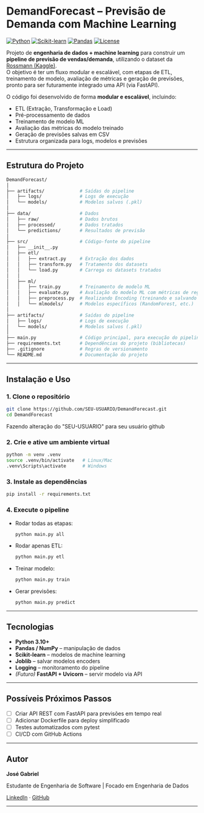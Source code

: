 # DemandForecast – Previsão de Demanda com Machine Learning  

[![Python](https://img.shields.io/badge/python-3.10%2B-blue)](https://www.python.org/)  [![Scikit-learn](https://img.shields.io/badge/scikit--learn-ML-orange)](https://scikit-learn.org/stable/)  [![Pandas](https://img.shields.io/badge/pandas-data--analysis-yellow)](https://pandas.pydata.org/)  [![License](https://img.shields.io/badge/license-MIT-green)](LICENSE)

Projeto de **engenharia de dados + machine learning** para construir um **pipeline de previsão de vendas/demanda**, utilizando o dataset da [Rossmann (Kaggle)](https://www.kaggle.com/c/rossmann-store-sales).  
O objetivo é ter um fluxo modular e escalável, com etapas de ETL, treinamento de modelo, avaliação de métricas e geração de previsões, pronto para ser futuramente integrado uma API (via FastAPI).

O código foi desenvolvido de forma **modular e escalável**, incluindo:  
- ETL (Extração, Transformação e Load)  
- Pré-processamento de dados
- Treinamento de modelo ML
- Avaliação das métricas do modelo treinado 
- Geração de previsões salvas em CSV  
- Estrutura organizada para logs, modelos e previsões  

---

## Estrutura do Projeto  

```bash
DemandForecast/
│
├── artifacts/             # Saídas do pipeline
│   ├── logs/              # Logs de execução
│   └── models/            # Modelos salvos (.pkl)
│   
├── data/                  # Dados
│   ├── raw/               # Dados brutos
│   ├── processed/         # Dados tratados
│   └── predictions/       # Resultados de previsão
│
├── src/                   # Código-fonte do pipeline
│   ├── __init__.py
│   ├── etl/               
│   │   ├── extract.py     # Extração dos dados
│   │   ├── transform.py   # Tratamento dos datasets
│   │   └── load.py        # Carrega os datasets tratados
│   │
│   ├── ml/                
│   │   ├── train.py       # Treinamento de modelo ML
│   │   ├── evaluate.py    # Avaliação do modelo ML com métricas de regressão
│   │   ├── preprocess.py  # Realizando Encoding (treinando e salvando encoders)
│   │   └── mlmodels/      # Modelos específicos (RandomForest, etc.)
│
├── artifacts/             # Saídas do pipeline
│   ├── logs/              # Logs de execução
│   └── models/            # Modelos salvos (.pkl)
│
├── main.py                # Código principal, para execução do pipeline ML
├── requirements.txt       # Dependências do projeto (bibliotecas)
├── .gitignore             # Regras de versionamento
└── README.md              # Documentação do projeto

```

---

## Instalação e Uso

### 1. Clone o repositório

```bash
git clone https://github.com/SEU-USUARIO/DemandForecast.git
cd DemandForecast
```
Fazendo alteração do "SEU-USUARIO" para seu usuário github

### 2. Crie e ative um ambiente virtual

```bash
python -m venv .venv
source .venv/bin/activate   # Linux/Mac
.venv\Scripts\activate      # Windows
```

### 3. Instale as dependências

```bash
pip install -r requirements.txt
```

### 4. Execute o pipeline

* Rodar todas as etapas:

  ```bash
  python main.py all
  ```
* Rodar apenas ETL:

  ```bash
  python main.py etl
  ```
* Treinar modelo:

  ```bash
  python main.py train
  ```
* Gerar previsões:

  ```bash
  python main.py predict
  ```

---

## Tecnologias

* **Python 3.10+**
* **Pandas / NumPy** – manipulação de dados
* **Scikit-learn** – modelos de machine learning
* **Joblib** – salvar modelos encoders
* **Logging** – monitoramento do pipeline
* *(Futuro)* **FastAPI + Uvicorn** – servir modelo via API

---

## Possíveis Próximos Passos

* [ ] Criar API REST com FastAPI para previsões em tempo real
* [ ] Adicionar Dockerfile para deploy simplificado
* [ ] Testes automatizados com pytest
* [ ] CI/CD com GitHub Actions

---

## Autor

**José Gabriel**

Estudante de Engenharia de Software | Focado em Engenharia de Dados

[LinkedIn](https://www.linkedin.com/jsgabrielpereira) · [GitHub](https://github.com/jgabrielpl)

---
